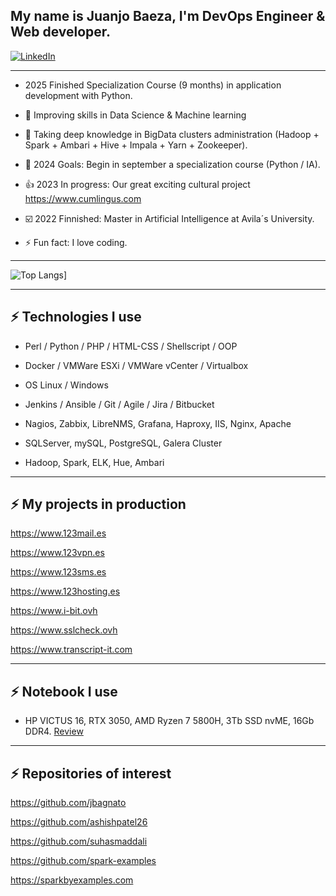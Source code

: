 ## My name is Juanjo Baeza, I'm DevOps Engineer & Web developer.

[![LinkedIn](https://img.shields.io/badge/linkedin-%230077B5.svg?style=for-the-badge&logo=linkedin&logoColor=white)](https://www.linkedin.com/in/juanjosebaeza/)

---

- 2025 Finished Specialization Course (9 months) in application development with Python.

- 🌱 Improving skills in Data Science & Machine learning

- :1st_place_medal: Taking deep knowledge in BigData clusters administration (Hadoop + Spark + Ambari + Hive + Impala + Yarn + Zookeeper).
   
- 🥅 2024 Goals: Begin in september a specialization course (Python / IA).

-  :+1: 2023 In progress: Our great exciting cultural project https://www.cumlingus.com

-  :ballot_box_with_check: 2022 Finnished: Master in Artificial Intelligence at Avila´s University.

- ⚡ Fun fact: I love coding.

---
![Top Langs](https://github-readme-stats.vercel.app/api/top-langs/?username=JuanjoBaeza&langs_count=5&theme=algolia)]

---
## ⚡ Technologies I use 

- Perl / Python / PHP / HTML-CSS / Shellscript / OOP

- Docker / VMWare ESXi / VMWare vCenter / Virtualbox

- OS Linux / Windows

- Jenkins / Ansible / Git / Agile / Jira / Bitbucket

- Nagios, Zabbix, LibreNMS, Grafana, Haproxy, IIS, Nginx, Apache

- SQLServer, mySQL, PostgreSQL, Galera Cluster

- Hadoop, Spark, ELK, Hue, Ambari

---
## ⚡ My projects in production

https://www.123mail.es

https://www.123vpn.es

https://www.123sms.es

https://www.123hosting.es

https://www.i-bit.ovh

https://www.sslcheck.ovh

https://www.transcript-it.com

---
## ⚡ Notebook I use
- HP VICTUS 16, RTX 3050, AMD Ryzen 7 5800H, 3Tb SSD nvME, 16Gb DDR4. [Review](https://www.muycomputer.com/2022/04/29/hp-victus-16-analisis/)

---
## ⚡ Repositories of interest
https://github.com/jbagnato

https://github.com/ashishpatel26

https://github.com/suhasmaddali

https://github.com/spark-examples

https://sparkbyexamples.com
